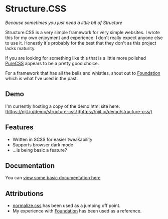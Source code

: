 # Structure.CSS

_Because sometimes you just need a little bit of Structure_

Structure.CSS is a very simple framework for very simple websites. I wrote this for my own enjoyment and experience. I don't really expect anyone else to use it. Honestly it's probably for the best that they don't as this project lacks maturity.

If you are looking for something like this that is a little more polished [PureCSS](https://purecss.io/) appears to be a pretty good choice.

For a framework that has all the bells and whistles, shout out to [Foundation](https://get.foundation/index.html) which is what I've used in the past.

## Demo

I'm currently hosting a copy of the demo.html site here: [https://njit.io/demo/structure-css/](https://njit.io/demo/structure-css/)

## Features
- Written in SCSS for easier tweakability
- Supports browser dark mode
- ...is being basic a feature?

## Documentation
You can [view some basic documentation here](DOCS.md)

## Attributions

- [normalize.css](https://github.com/necolas/normalize.css) has been used as a jumping off point.
- My experience with [Foundation](https://get.foundation/index.html) has been used as a reference.

